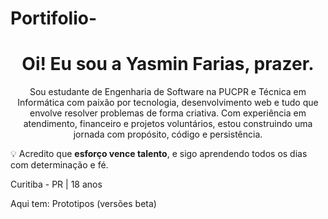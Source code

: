 # Portifolio-
<h1 align="center">Oi! Eu sou a Yasmin Farias, prazer. </h1>
<p align="center">
Sou estudante de Engenharia de Software na PUCPR e Técnica em Informática com paixão por tecnologia, desenvolvimento web e tudo que envolve resolver problemas de forma criativa.  
Com experiência em atendimento, financeiro e projetos voluntários, estou construindo uma jornada com propósito, código e persistência.

💡 Acredito que **esforço vence talento**, e sigo aprendendo todos os dias com determinação e fé.

Curitiba - PR | 18 anos
</p>

Aqui tem:
Prototipos (versões beta)
